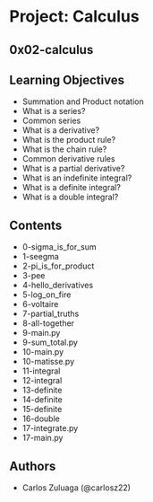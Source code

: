 # Project: Calculus
## 0x02-calculus

## Learning Objectives

- Summation and Product notation
- What is a series?
- Common series
- What is a derivative?
- What is the product rule?
- What is the chain rule?
- Common derivative rules
- What is a partial derivative?
- What is an indefinite integral?
- What is a definite integral?
- What is a double integral?

## Contents

- 0-sigma_is_for_sum
- 1-seegma
- 2-pi_is_for_product
- 3-pee
- 4-hello_derivatives
- 5-log_on_fire
- 6-voltaire
- 7-partial_truths
- 8-all-together
- 9-main.py
- 9-sum_total.py
- 10-main.py
- 10-matisse.py
- 11-integral
- 12-integral
- 13-definite
- 14-definite
- 15-definite
- 16-double
- 17-integrate.py
- 17-main.py

## Authors

- Carlos Zuluaga  (@carlosz22)
